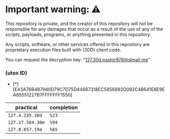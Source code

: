 # Important warning: ⚠️
This repository is private, and the creator of this repository will not be responsible for any damages that occur as a result of the use of any of the scripts, payloads, programs, or anything presented in this repository.

Any scripts, software, or other services offered in this repository are proprietary execution files built with {30D} client code.

You can request the decryption key: "127.30d.pastor976@slmail.me"

### (utox ID)
- [*] [E43A76B487940D79C7D75D44667318EC5656892D092C48641E8E9EA85551227B7FFFFFFF1550]


| practical | completion |
| ------- | ---------- |
| `127.4.235.30d` | `%23` |
| `127.17.504.30m` | `%94` |
| `127.8.657.19a` | `%65` | 
